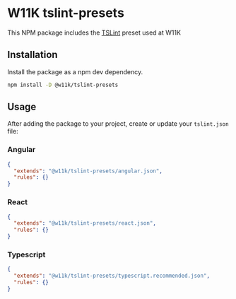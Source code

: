# W11K tslint-presets
This NPM package includes the [TSLint](https://palantir.github.io/tslint/) preset used at W11K

## Installation
Install the package as a npm dev dependency.
```bash
npm install -D @w11k/tslint-presets
```

## Usage
After adding the package to your project, create or update your `tslint.json` file:

### Angular
```json
{
  "extends": "@w11k/tslint-presets/angular.json",
  "rules": {}
}
```

### React
```json
{
  "extends": "@w11k/tslint-presets/react.json",
  "rules": {}
}
```

### Typescript
```json
{
  "extends": "@w11k/tslint-presets/typescript.recommended.json",
  "rules": {}
}
```
